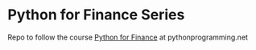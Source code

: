 # Python for Finance Series 
Repo to follow the course [Python for Finance](https://pythonprogramming.net/getting-stock-prices-python-programming-for-finance/) at pythonprogramming.net


